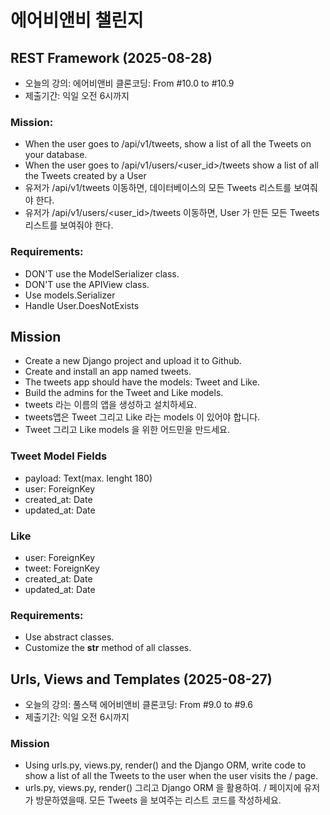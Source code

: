 # 에어비앤비 챌린지

## REST Framework (2025-08-28)

- 오늘의 강의: 에어비앤비 클론코딩: From #10.0 to #10.9
- 제출기간: 익일 오전 6시까지

### Mission:

- When the user goes to /api/v1/tweets, show a list of all the Tweets on your database.
- When the user goes to /api/v1/users/<user_id>/tweets show a list of all the Tweets created by a User
- 유저가 /api/v1/tweets 이동하면, 데이터베이스의 모든 Tweets 리스트를 보여줘야 한다.
- 유저가 /api/v1/users/<user_id>/tweets 이동하면, User 가 만든 모든 Tweets 리스트를 보여줘야 한다.

### Requirements:

- DON'T use the ModelSerializer class.
- DON'T use the APIView class.
- Use models.Serializer
- Handle User.DoesNotExists

## Mission

- Create a new Django project and upload it to Github.
- Create and install an app named tweets.
- The tweets app should have the models: Tweet and Like.
- Build the admins for the Tweet and Like models.
- tweets 라는 이름의 앱을 생성하고 설치하세요.
- tweets앱은 Tweet 그리고 Like 라는 models 이 있어야 합니다.
- Tweet 그리고 Like models 을 위한 어드민을 만드세요.

### Tweet Model Fields

- payload: Text(max. lenght 180)
- user: ForeignKey
- created_at: Date
- updated_at: Date

### Like

- user: ForeignKey
- tweet: ForeignKey
- created_at: Date
- updated_at: Date

### Requirements:

- Use abstract classes.
- Customize the **str** method of all classes.

## Urls, Views and Templates (2025-08-27)

- 오늘의 강의: 풀스택 에어비앤비 클론코딩: From #9.0 to #9.6
- 제출기간: 익일 오전 6시까지

### Mission

- Using urls.py, views.py, render() and the Django ORM, write code to show a list of all the Tweets to the user when the user visits the / page.
- urls.py, views.py, render() 그리고 Django ORM 을 활용하여. / 페이지에 유저가 방문하였을때. 모든 Tweets 을 보여주는 리스트 코드를 작성하세요.
